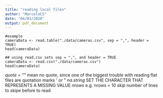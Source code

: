 ```yaml
---
title: "reading local files"
author: "MarceloCS"
date: "04/03/2020"
output: pdf_document
---
```

```{r}
#example
cameraData <- read.table("./data/cameras.csv", sep = ",", header = TRUE)
head(cameraData)

## using read.csv sets sep = ",", and header = TRUE
cameraData <- read.csv("./data/cameras.csv")
head(cameraData)
```

*quote = ""* mean no quote, since one of the biggest trouble with reading flat files are quotation marks ' or "
*na.string* SET THE CHARACTER THAT REPRESENTS A MISSING VALUE
*nrows* e.g. nrows = 10
*skip* number of lines to skipe before to read

